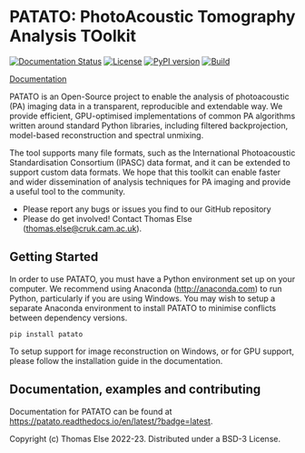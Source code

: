 # PATATO: PhotoAcoustic Tomography Analysis TOolkit
[![Documentation Status](https://readthedocs.org/projects/patato/badge/?version=latest)](https://patato.readthedocs.io/en/latest/?badge=latest)
[![License](https://img.shields.io/badge/License-BSD_3--Clause-blue.svg)](https://github.com/tomelse/patato/blob/main/LICENSE.MD)
[![PyPI version](https://badge.fury.io/py/patato.svg)](https://badge.fury.io/py/patato)
[![Build](https://github.com/tomelse/patato/actions/workflows/build_wheels.yml/badge.svg)](https://github.com/tomelse/patato/actions/workflows/build_wheels.yml)

[Documentation](https://patato.readthedocs.io/en/develop/)

PATATO is an Open-Source project to enable the analysis of photoacoustic (PA) imaging data in a transparent, reproducible and extendable way. We provide efficient, GPU-optimised implementations of common PA algorithms written around standard Python libraries, including filtered backprojection, model-based reconstruction and spectral unmixing.

The tool supports many file formats, such as the International Photoacoustic Standardisation Consortium (IPASC) data format, and it can be extended to support custom data formats. We hope that this toolkit can enable faster and wider dissemination of analysis techniques for PA imaging and provide a useful tool to the community.

* Please report any bugs or issues you find to our GitHub repository
* Please do get involved! Contact Thomas Else (thomas.else@cruk.cam.ac.uk).

## Getting Started
In order to use PATATO, you must have a Python environment set up on your computer. We recommend using Anaconda (http://anaconda.com) to run Python, particularly if you are using Windows. You may wish to setup a separate Anaconda environment to install PATATO to minimise conflicts between dependency versions.

```shell
pip install patato
```

To setup support for image reconstruction on Windows, or for GPU support, please follow the installation guide in the documentation.

## Documentation, examples and contributing
Documentation for PATATO can be found at https://patato.readthedocs.io/en/latest/?badge=latest.

Copyright (c) Thomas Else 2022-23.
Distributed under a BSD-3 License.
